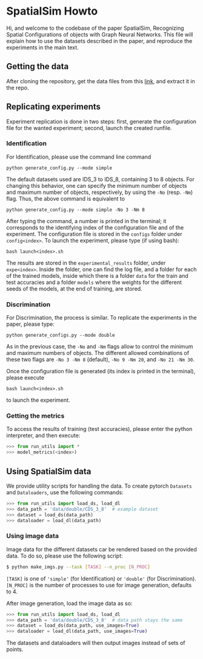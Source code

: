 # SpatialSim Howto

Hi, and welcome to the codebase of the paper SpatialSim, Recognizing Spatial Configurations of objects with Graph Neural Networks. This file will explain how to use the datasets described in the paper, and reproduce the experiments in the main text.

## Getting the data

After cloning the repository, get the data files from this [link](https://drive.google.com/file/d/1uMonAZTQoHc4e_0bS24kExWw9Fq6_LdO/view?usp=sharing), and extract it in the repo.

## Replicating experiments

Experiment replication is done in two steps: first, generate the configuration file for the wanted experiment; second, launch the created runfile.

### Identification

For Identification, please use the command line command

```
python generate_config.py --mode simple
```

The default datasets used are IDS_3 to IDS_8, containing 3 to 8 objects. For changing this behavior, one can specify the minimum number of objects and maximum number of objects, respectively, by using the `-No` (resp. `-Nm`) flag. Thus, the above command is equivalent to

```
python generate_config.py --mode simple -No 3 -Nm 8
```

After typing the command, a number is printed in the terminal; it corresponds to the identifying index of the configuration file and of the experiment. The configuration file is stored in the `configs` folder under `config<index>`. To launch the experiment, please type (if using bash):

```
bash launch<index>.sh
```

The results are stored in the `experimental_results` folder, under `expe<index>`. Inside the folder, one can find the log file, and a folder for each of the trained models, inside which there is a folder `data` for the train and test accuracies and a folder `models` where the weights for the different seeds of the models, at the end of training, are stored.

### Discrimination

For Discrimination, the process is similar. To replicate the experiments in the paper, please type:

```
python generate_configs.py --mode double
```

As in the previous case, the `-No` and `-Nm` flags allow to control the minimum and maximum numbers of objects. The different allowed combinations of these two flags are `-No 3 -Nm 8` (default), `-No 9 -Nm 20`, and `-No 21 -Nm 30`.

Once the configuration file is generated (its index is printed in the terminal), please execute 

```
bash launch<index>.sh
```

to launch the experiment.

### Getting the metrics

To access the results of training (test accuracies), please enter the python interpreter, and then execute:

```python
>>> from run_utils import *
>>> model_metrics(<index>)
```

## Using SpatialSim data

We provide utility scripts for handling the data. To create pytorch `Datasets` and `Dataloaders`, use the following commands:

```python
>>> from run_utils import load_ds, load_dl
>>> data_path = 'data/double/CDS_3_8'  # example dataset
>>> dataset = load_ds(data_path)
>>> dataloader = load_dl(data_path)
```

### Using image data

Image data for the different datasets car be rendered based on the provided data. To do so, please use the following script:

```bash
$ python make_imgs.py --task [TASK] --n_proc [N_PROC]
```

`[TASK]` is one of `'simple'` (for Identification) or `'double'` (for Discrimination). `[N_PROC]` is the number of processes to use for image generation, defaults to 4.

After image generation, load the image data as so:

```python
>>> from run_utils import load_ds, load_dl
>>> data_path = 'data/double/CDS_3_8'  # data path stays the same
>>> dataset = load_ds(data_path, use_images=True)
>>> dataloader = load_dl(data_path, use_images=True)
```

The datasets and dataloaders will then output images instead of sets of points.
